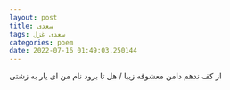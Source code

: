 ```yaml
---
layout: post
title: سعدی
tags: سعدی غزل
categories: poem
date: 2022-07-16 01:49:03.250144
---
```


از کف ندهم دامن معشوقه زیبا / هل تا برود نام من ای یار به زشتی